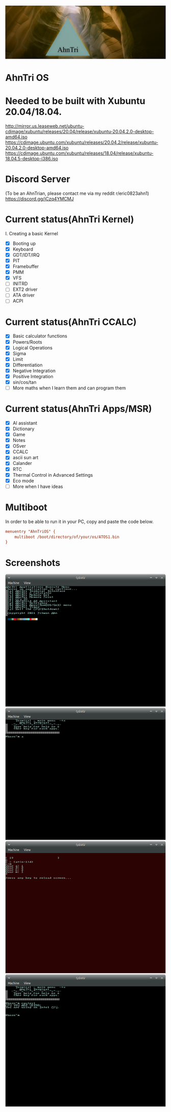 ![AhnTriLogo](at.jpg)

# AhnTri OS

# Needed to be built with Xubuntu 20.04/18.04.
http://mirror.us.leaseweb.net/ubuntu-cdimage/xubuntu/releases/20.04/release/xubuntu-20.04.2.0-desktop-amd64.iso
https://cdimage.ubuntu.com/xubuntu/releases/20.04.2/release/xubuntu-20.04.2.0-desktop-amd64.iso
https://cdimage.ubuntu.com/xubuntu/releases/18.04/release/xubuntu-18.04.5-desktop-i386.iso

# Discord Server
(To be an AhnTrian, please contact me via my reddit r/eric0823ahn1)
https://discord.gg/jCzq4YMCMJ

# Current status(AhnTri Kernel)
I. Creating a basic Kernel
- [x] Booting up
- [x] Keyboard
- [x] GDT/IDT/IRQ
- [x] PIT
- [x] Framebuffer
- [x] PMM
- [x] VFS
- [ ] INITRD
- [ ] EXT2 driver
- [ ] ATA driver
- [ ] ACPI

# Current status(AhnTri CCALC)
- [x] Basic calculator functions
- [x] Powers/Roots
- [x] Logical Operations
- [x] Sigma
- [x] Limit
- [x] Differentiation
- [x] Negative Integration
- [x] Positive Integration
- [x] sin/cos/tan
- [ ] More maths when I learn them and can program them

# Current status(AhnTri Apps/MSR)
- [x] AI assistant
- [x] Dictionary
- [x] Game
- [x] Notes
- [x] OSver
- [x] CCALC
- [x] ascii sun art
- [x] Calander
- [x] RTC
- [x] Thermal Control in Advanced Settings
- [x] Eco mode
- [ ] More when I have ideas

# Multiboot
In order to be able to run it in your PC, copy and paste the code below.
```INI
menuentry "AhnTriOS" {
	multiboot /boot/directory/of/your/os/ATOS1.bin
}
```

# Screenshots
![sshot1](sshot1.png)
![sshot2](sshot2.png)
![sshot3](sshot3.png)
![sshot4](sshot4.png)
